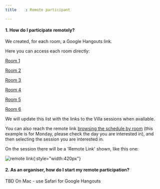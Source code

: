 ```yaml
---
title    : Remote participant

---
```


#### 1. **How do I participate remotely?**

We created, for each room, a Google Hangouts link.

Here you can access each room directly:

[Room 1](https://hangouts.google.com/hangouts/_/owasp.org/summit-room-1)

[Room 2](https://hangouts.google.com/hangouts/_/owasp.org/summit-room-2)

[Room 3](https://hangouts.google.com/hangouts/_/owasp.org/summit-room-3)

[Room 4](https://hangouts.google.com/hangouts/_/owasp.org/summit-room-4)

[Room 5](https://hangouts.google.com/hangouts/_/owasp.org/summit-room-5)

[Room 6](https://hangouts.google.com/hangouts/_/owasp.org/summit-room-6)

We will update this list with the links to the Villa sessions when available.

You can also reach the remote link [browsing the schedule by room](https://owaspsummit.org/pages/schedule/by-room/Mon.html) (this example is for Monday, please check the day you are interested in), and then selecting the session you are interested in.

On the session there will be a 'Remote Link' shown, like this one:

![remote link](http://i.imgur.com/PODBmt2.png){:style="width:420px"}

#### 2. **As an organiser, how do I start my remote participation?**

TBD
On Mac - use Safari for Google Hangouts
